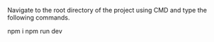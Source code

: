 Navigate to the root directory of the project using CMD and type the following commands.

npm i
npm run dev
